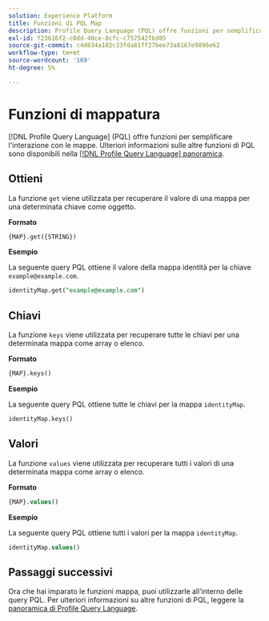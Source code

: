 ```yaml
---
solution: Experience Platform
title: Funzioni di PQL Map
description: Profile Query Language (PQL) offre funzioni per semplificare l’interazione con le mappe.
exl-id: f23616f2-c0dd-40ce-8cfc-c757542fbd05
source-git-commit: c4d034a102c33fda81ff27bee73a8167e9896e62
workflow-type: tm+mt
source-wordcount: '169'
ht-degree: 5%

---
```


# Funzioni di mappatura

[!DNL Profile Query Language] (PQL) offre funzioni per semplificare l&#39;interazione con le mappe. Ulteriori informazioni sulle altre funzioni di PQL sono disponibili nella [[!DNL Profile Query Language] panoramica](./overview.md).

## Ottieni

La funzione `get` viene utilizzata per recuperare il valore di una mappa per una determinata chiave come oggetto.

**Formato**

```sql
{MAP}.get({STRING})
```

**Esempio**

La seguente query PQL ottiene il valore della mappa identità per la chiave `example@example.com`.

```sql
identityMap.get("example@example.com")
```

## Chiavi

La funzione `keys` viene utilizzata per recuperare tutte le chiavi per una determinata mappa come array o elenco.

**Formato**

```sql
{MAP}.keys()
```

**Esempio**

La seguente query PQL ottiene tutte le chiavi per la mappa `identityMap`.

```sql
identityMap.keys()
```

## Valori

La funzione `values` viene utilizzata per recuperare tutti i valori di una determinata mappa come array o elenco.

**Formato**

```sql
{MAP}.values()
```

**Esempio**

La seguente query PQL ottiene tutti i valori per la mappa `identityMap`.

```sql
identityMap.values()
```

## Passaggi successivi

Ora che hai imparato le funzioni mappa, puoi utilizzarle all’interno delle query PQL. Per ulteriori informazioni su altre funzioni di PQL, leggere la [panoramica di Profile Query Language](./overview.md).
